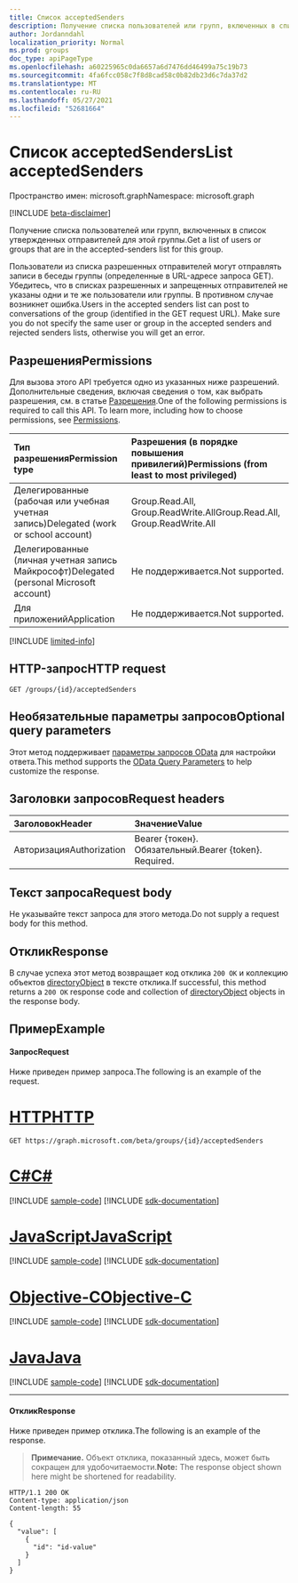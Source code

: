```yaml
---
title: Список acceptedSenders
description: Получение списка пользователей или групп, включенных в список утвержденных отправителей для этой группы.
author: Jordanndahl
localization_priority: Normal
ms.prod: groups
doc_type: apiPageType
ms.openlocfilehash: a60225965c0da6657a6d7476dd46499a75c19b73
ms.sourcegitcommit: 4fa6fcc058c7f8d8cad58c0b82db23d6c7da37d2
ms.translationtype: MT
ms.contentlocale: ru-RU
ms.lasthandoff: 05/27/2021
ms.locfileid: "52681664"
---
```

# <a name="list-acceptedsenders"></a><span data-ttu-id="f6f99-103">Список acceptedSenders</span><span class="sxs-lookup"><span data-stu-id="f6f99-103">List acceptedSenders</span></span>

<span data-ttu-id="f6f99-104">Пространство имен: microsoft.graph</span><span class="sxs-lookup"><span data-stu-id="f6f99-104">Namespace: microsoft.graph</span></span>

[!INCLUDE [beta-disclaimer](../../includes/beta-disclaimer.md)]

<span data-ttu-id="f6f99-105">Получение списка пользователей или групп, включенных в список утвержденных отправителей для этой группы.</span><span class="sxs-lookup"><span data-stu-id="f6f99-105">Get a list of users or groups that are in the accepted-senders list for this group.</span></span>

<span data-ttu-id="f6f99-p101">Пользователи из списка разрешенных отправителей могут отправлять записи в беседы группы (определенные в URL-адресе запроса GET). Убедитесь, что в списках разрешенных и запрещенных отправителей не указаны одни и те же пользователи или группы. В противном случае возникнет ошибка.</span><span class="sxs-lookup"><span data-stu-id="f6f99-p101">Users in the accepted senders list can post to conversations of the group (identified in the GET request URL). Make sure you do not specify the same user or group in the accepted senders and rejected senders lists, otherwise you will get an error.</span></span>

## <a name="permissions"></a><span data-ttu-id="f6f99-108">Разрешения</span><span class="sxs-lookup"><span data-stu-id="f6f99-108">Permissions</span></span>
<span data-ttu-id="f6f99-p102">Для вызова этого API требуется одно из указанных ниже разрешений. Дополнительные сведения, включая сведения о том, как выбрать разрешения, см. в статье [Разрешения](/graph/permissions-reference).</span><span class="sxs-lookup"><span data-stu-id="f6f99-p102">One of the following permissions is required to call this API. To learn more, including how to choose permissions, see [Permissions](/graph/permissions-reference).</span></span>

|<span data-ttu-id="f6f99-111">Тип разрешения</span><span class="sxs-lookup"><span data-stu-id="f6f99-111">Permission type</span></span>      | <span data-ttu-id="f6f99-112">Разрешения (в порядке повышения привилегий)</span><span class="sxs-lookup"><span data-stu-id="f6f99-112">Permissions (from least to most privileged)</span></span>              |
|:--------------------|:---------------------------------------------------------|
|<span data-ttu-id="f6f99-113">Делегированные (рабочая или учебная учетная запись)</span><span class="sxs-lookup"><span data-stu-id="f6f99-113">Delegated (work or school account)</span></span> | <span data-ttu-id="f6f99-114">Group.Read.All, Group.ReadWrite.All</span><span class="sxs-lookup"><span data-stu-id="f6f99-114">Group.Read.All, Group.ReadWrite.All</span></span>    |
|<span data-ttu-id="f6f99-115">Делегированные (личная учетная запись Майкрософт)</span><span class="sxs-lookup"><span data-stu-id="f6f99-115">Delegated (personal Microsoft account)</span></span> | <span data-ttu-id="f6f99-116">Не поддерживается.</span><span class="sxs-lookup"><span data-stu-id="f6f99-116">Not supported.</span></span>    |
|<span data-ttu-id="f6f99-117">Для приложений</span><span class="sxs-lookup"><span data-stu-id="f6f99-117">Application</span></span> | <span data-ttu-id="f6f99-118">Не поддерживается.</span><span class="sxs-lookup"><span data-stu-id="f6f99-118">Not supported.</span></span> |

[!INCLUDE [limited-info](../../includes/limited-info.md)]

## <a name="http-request"></a><span data-ttu-id="f6f99-119">HTTP-запрос</span><span class="sxs-lookup"><span data-stu-id="f6f99-119">HTTP request</span></span>
<!-- { "blockType": "ignored" } -->
```http
GET /groups/{id}/acceptedSenders
```

## <a name="optional-query-parameters"></a><span data-ttu-id="f6f99-120">Необязательные параметры запросов</span><span class="sxs-lookup"><span data-stu-id="f6f99-120">Optional query parameters</span></span>
<span data-ttu-id="f6f99-121">Этот метод поддерживает [параметры запросов OData](/graph/query-parameters) для настройки ответа.</span><span class="sxs-lookup"><span data-stu-id="f6f99-121">This method supports the [OData Query Parameters](/graph/query-parameters) to help customize the response.</span></span>

## <a name="request-headers"></a><span data-ttu-id="f6f99-122">Заголовки запросов</span><span class="sxs-lookup"><span data-stu-id="f6f99-122">Request headers</span></span>
| <span data-ttu-id="f6f99-123">Заголовок</span><span class="sxs-lookup"><span data-stu-id="f6f99-123">Header</span></span>       | <span data-ttu-id="f6f99-124">Значение</span><span class="sxs-lookup"><span data-stu-id="f6f99-124">Value</span></span> |
|:---------------|:--------|
| <span data-ttu-id="f6f99-125">Авторизация</span><span class="sxs-lookup"><span data-stu-id="f6f99-125">Authorization</span></span>  | <span data-ttu-id="f6f99-p103">Bearer {токен}. Обязательный.</span><span class="sxs-lookup"><span data-stu-id="f6f99-p103">Bearer {token}. Required.</span></span>  |

## <a name="request-body"></a><span data-ttu-id="f6f99-128">Текст запроса</span><span class="sxs-lookup"><span data-stu-id="f6f99-128">Request body</span></span>
<span data-ttu-id="f6f99-129">Не указывайте текст запроса для этого метода.</span><span class="sxs-lookup"><span data-stu-id="f6f99-129">Do not supply a request body for this method.</span></span>

## <a name="response"></a><span data-ttu-id="f6f99-130">Отклик</span><span class="sxs-lookup"><span data-stu-id="f6f99-130">Response</span></span>
<span data-ttu-id="f6f99-131">В случае успеха этот метод возвращает код отклика `200 OK` и коллекцию объектов [directoryObject](../resources/directoryobject.md) в тексте отклика.</span><span class="sxs-lookup"><span data-stu-id="f6f99-131">If successful, this method returns a `200 OK` response code and collection of [directoryObject](../resources/directoryobject.md) objects in the response body.</span></span>

## <a name="example"></a><span data-ttu-id="f6f99-132">Пример</span><span class="sxs-lookup"><span data-stu-id="f6f99-132">Example</span></span>
#### <a name="request"></a><span data-ttu-id="f6f99-133">Запрос</span><span class="sxs-lookup"><span data-stu-id="f6f99-133">Request</span></span>
<span data-ttu-id="f6f99-134">Ниже приведен пример запроса.</span><span class="sxs-lookup"><span data-stu-id="f6f99-134">The following is an example of the request.</span></span>

# <a name="http"></a>[<span data-ttu-id="f6f99-135">HTTP</span><span class="sxs-lookup"><span data-stu-id="f6f99-135">HTTP</span></span>](#tab/http)
<!-- {
  "blockType": "request",
  "name": "get_acceptedsenders"
}-->
```msgraph-interactive
GET https://graph.microsoft.com/beta/groups/{id}/acceptedSenders
```
# <a name="c"></a>[<span data-ttu-id="f6f99-136">C#</span><span class="sxs-lookup"><span data-stu-id="f6f99-136">C#</span></span>](#tab/csharp)
[!INCLUDE [sample-code](../includes/snippets/csharp/get-acceptedsenders-csharp-snippets.md)]
[!INCLUDE [sdk-documentation](../includes/snippets/snippets-sdk-documentation-link.md)]

# <a name="javascript"></a>[<span data-ttu-id="f6f99-137">JavaScript</span><span class="sxs-lookup"><span data-stu-id="f6f99-137">JavaScript</span></span>](#tab/javascript)
[!INCLUDE [sample-code](../includes/snippets/javascript/get-acceptedsenders-javascript-snippets.md)]
[!INCLUDE [sdk-documentation](../includes/snippets/snippets-sdk-documentation-link.md)]

# <a name="objective-c"></a>[<span data-ttu-id="f6f99-138">Objective-C</span><span class="sxs-lookup"><span data-stu-id="f6f99-138">Objective-C</span></span>](#tab/objc)
[!INCLUDE [sample-code](../includes/snippets/objc/get-acceptedsenders-objc-snippets.md)]
[!INCLUDE [sdk-documentation](../includes/snippets/snippets-sdk-documentation-link.md)]

# <a name="java"></a>[<span data-ttu-id="f6f99-139">Java</span><span class="sxs-lookup"><span data-stu-id="f6f99-139">Java</span></span>](#tab/java)
[!INCLUDE [sample-code](../includes/snippets/java/get-acceptedsenders-java-snippets.md)]
[!INCLUDE [sdk-documentation](../includes/snippets/snippets-sdk-documentation-link.md)]

---


#### <a name="response"></a><span data-ttu-id="f6f99-140">Отклик</span><span class="sxs-lookup"><span data-stu-id="f6f99-140">Response</span></span>
<span data-ttu-id="f6f99-141">Ниже приведен пример отклика.</span><span class="sxs-lookup"><span data-stu-id="f6f99-141">The following is an example of the response.</span></span>
><span data-ttu-id="f6f99-142">**Примечание.** Объект отклика, показанный здесь, может быть сокращен для удобочитаемости.</span><span class="sxs-lookup"><span data-stu-id="f6f99-142">**Note:** The response object shown here might be shortened for readability.</span></span>
<!-- {
  "blockType": "response",
  "truncated": true,
  "@odata.type": "microsoft.graph.directoryObject",
  "isCollection": true
} -->
```http
HTTP/1.1 200 OK
Content-type: application/json
Content-length: 55

{
  "value": [
    {
      "id": "id-value"
    }
  ]
}
```

<!-- uuid: 8fcb5dbc-d5aa-4681-8e31-b001d5168d79
2015-10-25 14:57:30 UTC -->
<!--
{
  "type": "#page.annotation",
  "description": "List acceptedSenders",
  "keywords": "",
  "section": "documentation",
  "tocPath": "",
  "suppressions": [
  ]
}
-->


